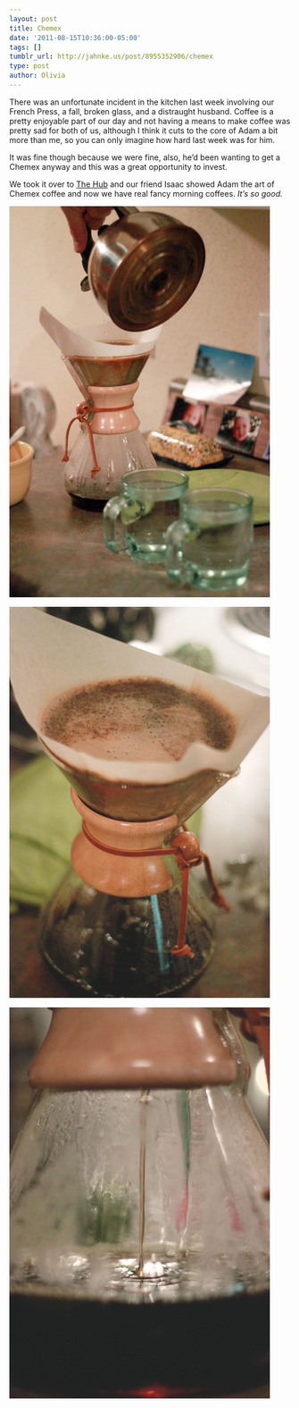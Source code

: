 ```yaml
---
layout: post
title: Chemex
date: '2011-08-15T10:36:00-05:00'
tags: []
tumblr_url: http://jahnke.us/post/8955352906/chemex
type: post
author: Olivia
---
```


There was an unfortunate incident in the kitchen last week involving our French Press, a fall, broken glass, and a distraught husband. Coffee is a pretty enjoyable part of our day and not having a means to make coffee was pretty sad for both of us, although I think it cuts to the core of Adam a bit more than me, so you can only imagine how hard last week was for him. 

It was fine though because we were fine, also, he’d been wanting to get a Chemex anyway and this was a great opportunity to invest. 

We took it over to [The Hub](http://www.insidethehub.com/) and our friend Isaac showed Adam the art of Chemex coffee and now we have real fancy morning coffees. *It’s so good.* 

![](/media/tumblr_lpza1ujFcO1qfd5w2.jpg)

![](/media/tumblr_lpza2t0N621qfd5w2.jpg)

![](/media/tumblr_lpza3xZO5A1qfd5w2.jpg)
